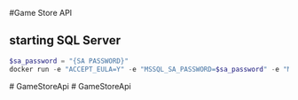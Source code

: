 #Game Store API


## starting SQL Server
```powershell
$sa_password = "{SA PASSWORD}"
docker run -e "ACCEPT_EULA=Y" -e "MSSQL_SA_PASSWORD=$sa_password" -e "MSSQL_PID=Evaluation" -p 1433:1433 -v sqlvolume:/var/opt/mssql  --name sqlpreview --hostname sqlpreview -d --rm --name mssql mcr.microsoft.com/mssql/server:2022-preview-ubuntu-22.04
```
#   G a m e S t o r e A p i  
 #   G a m e S t o r e A p i  
 